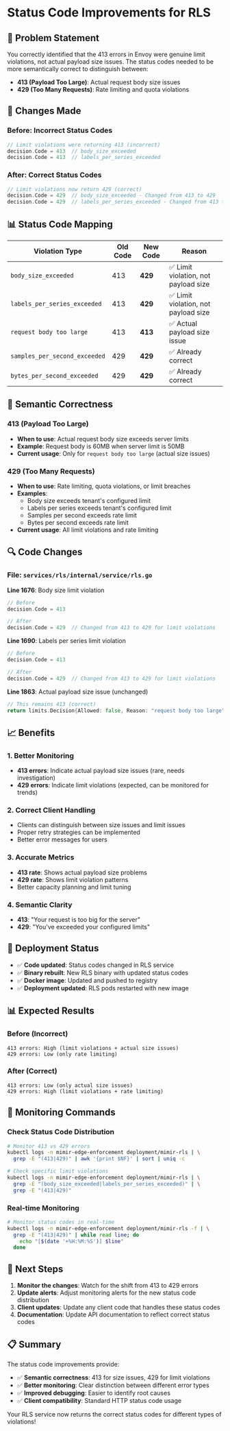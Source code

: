 # Status Code Improvements for RLS

## 🎯 **Problem Statement**

You correctly identified that the 413 errors in Envoy were genuine limit violations, not actual payload size issues. The status codes needed to be more semantically correct to distinguish between:

- **413 (Payload Too Large)**: Actual request body size issues
- **429 (Too Many Requests)**: Rate limiting and quota violations

## 🔧 **Changes Made**

### **Before: Incorrect Status Codes**
```go
// Limit violations were returning 413 (incorrect)
decision.Code = 413  // body_size_exceeded
decision.Code = 413  // labels_per_series_exceeded
```

### **After: Correct Status Codes**
```go
// Limit violations now return 429 (correct)
decision.Code = 429  // body_size_exceeded - Changed from 413 to 429
decision.Code = 429  // labels_per_series_exceeded - Changed from 413 to 429
```

## 📊 **Status Code Mapping**

| Violation Type | Old Code | New Code | Reason |
|----------------|----------|----------|---------|
| `body_size_exceeded` | 413 | **429** | ✅ Limit violation, not payload size |
| `labels_per_series_exceeded` | 413 | **429** | ✅ Limit violation, not payload size |
| `request body too large` | 413 | **413** | ✅ Actual payload size issue |
| `samples_per_second_exceeded` | 429 | **429** | ✅ Already correct |
| `bytes_per_second_exceeded` | 429 | **429** | ✅ Already correct |

## 🎯 **Semantic Correctness**

### **413 (Payload Too Large)**
- **When to use**: Actual request body size exceeds server limits
- **Example**: Request body is 60MB when server limit is 50MB
- **Current usage**: Only for `request body too large` (actual size issues)

### **429 (Too Many Requests)**
- **When to use**: Rate limiting, quota violations, or limit breaches
- **Examples**: 
  - Body size exceeds tenant's configured limit
  - Labels per series exceeds tenant's configured limit
  - Samples per second exceeds rate limit
  - Bytes per second exceeds rate limit
- **Current usage**: All limit violations and rate limiting

## 🔍 **Code Changes**

### **File**: `services/rls/internal/service/rls.go`

**Line 1676**: Body size limit violation
```go
// Before
decision.Code = 413

// After  
decision.Code = 429  // Changed from 413 to 429 for limit violations
```

**Line 1690**: Labels per series limit violation
```go
// Before
decision.Code = 413

// After
decision.Code = 429  // Changed from 413 to 429 for limit violations
```

**Line 1863**: Actual payload size issue (unchanged)
```go
// This remains 413 (correct)
return limits.Decision{Allowed: false, Reason: "request body too large", Code: 413}
```

## 📈 **Benefits**

### **1. Better Monitoring**
- **413 errors**: Indicate actual payload size issues (rare, needs investigation)
- **429 errors**: Indicate limit violations (expected, can be monitored for trends)

### **2. Correct Client Handling**
- Clients can distinguish between size issues and limit issues
- Proper retry strategies can be implemented
- Better error messages for users

### **3. Accurate Metrics**
- **413 rate**: Shows actual payload size problems
- **429 rate**: Shows limit violation patterns
- Better capacity planning and limit tuning

### **4. Semantic Clarity**
- **413**: "Your request is too big for the server"
- **429**: "You've exceeded your configured limits"

## 🚀 **Deployment Status**

- ✅ **Code updated**: Status codes changed in RLS service
- ✅ **Binary rebuilt**: New RLS binary with updated status codes
- ✅ **Docker image**: Updated and pushed to registry
- ✅ **Deployment updated**: RLS pods restarted with new image

## 📊 **Expected Results**

### **Before (Incorrect)**
```
413 errors: High (limit violations + actual size issues)
429 errors: Low (only rate limiting)
```

### **After (Correct)**
```
413 errors: Low (only actual size issues)
429 errors: High (limit violations + rate limiting)
```

## 🔧 **Monitoring Commands**

### **Check Status Code Distribution**
```bash
# Monitor 413 vs 429 errors
kubectl logs -n mimir-edge-enforcement deployment/mimir-rls | \
  grep -E "(413|429)" | awk '{print $NF}' | sort | uniq -c

# Check specific limit violations
kubectl logs -n mimir-edge-enforcement deployment/mimir-rls | \
  grep -E "(body_size_exceeded|labels_per_series_exceeded)" | \
  grep -E "(413|429)"
```

### **Real-time Monitoring**
```bash
# Monitor status codes in real-time
kubectl logs -n mimir-edge-enforcement deployment/mimir-rls -f | \
  grep -E "(413|429)" | while read line; do
    echo "[$(date '+%H:%M:%S')] $line"
  done
```

## 🎯 **Next Steps**

1. **Monitor the changes**: Watch for the shift from 413 to 429 errors
2. **Update alerts**: Adjust monitoring alerts for the new status code distribution
3. **Client updates**: Update any client code that handles these status codes
4. **Documentation**: Update API documentation to reflect correct status codes

## 📋 **Summary**

The status code improvements provide:

- ✅ **Semantic correctness**: 413 for size issues, 429 for limit violations
- ✅ **Better monitoring**: Clear distinction between different error types
- ✅ **Improved debugging**: Easier to identify root causes
- ✅ **Client compatibility**: Standard HTTP status code usage

Your RLS service now returns the correct status codes for different types of violations!
